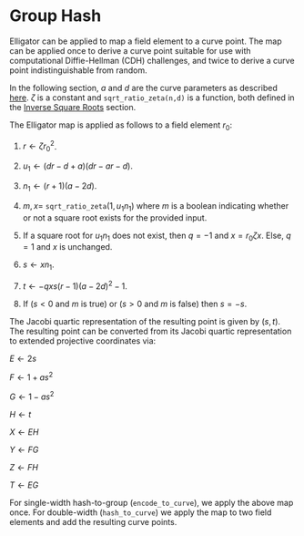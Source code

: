 # Group Hash

Elligator can be applied to map a field element to a curve point. The map can be applied once to derive a curve point suitable for use with computational Diffie-Hellman (CDH) challenges, and twice to derive a curve point indistinguishable from random. 

In the following section, $a$ and $d$ are the curve parameters as described [here](../decaf377.md#curve-parameters). $\zeta$ is a constant and `sqrt_ratio_zeta(n,d)` is a function, both defined in the [Inverse Square Roots](./invsqrt.md) section.

The Elligator map is applied as follows to a field element $r_0$:

1. $r \gets \zeta r_0^2$.

2. $u_1 \gets (dr - d + a)(dr - ar - d)$.

3. $n_1 \gets (r + 1)(a - 2d)$.

4. $m, x =$ `sqrt_ratio_zeta`$(1, u_1 n_1)$ where $m$ is a boolean indicating whether or not a square root exists for the provided input.

5. If a square root for $u_1 n_1$ does not exist, then $q=-1$ and $x = r_0 \zeta x$. Else, $q=1$ and $x$ is unchanged.

6. $s \gets x n_1$.

7. $t \gets -q x s (r-1) (a - 2d)^2 - 1$. 

8. If ($s < 0$ and $m$ is true) or ($s > 0$ and $m$ is false) then $s = -s$.

The Jacobi quartic representation of the resulting point is given by $(s, t)$. The resulting point can be converted from its Jacobi quartic representation to extended projective coordinates via:

$E \gets 2s$

$F \gets 1 + as^2$

$G \gets 1 - as^2$

$H \gets t$

$X \gets EH$

$Y \gets FG$

$Z \gets FH$

$T \gets EG$

For single-width hash-to-group (`encode_to_curve`), we apply the above map once. For double-width (`hash_to_curve`) we apply the map to two field elements and add the resulting curve points.
